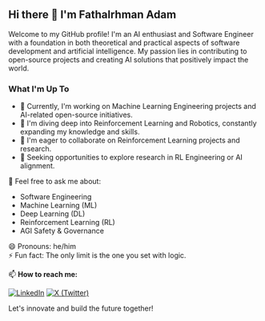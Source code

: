## Hi there 👋 I'm Fathalrhman Adam

Welcome to my GitHub profile! I'm an AI enthusiast and Software Engineer with a foundation in both theoretical and practical aspects of software development and artificial intelligence. My passion lies in contributing to open-source projects and creating AI solutions that positively impact the world.

### What I'm Up To
- 🔭 Currently, I'm working on Machine Learning Engineering projects and AI-related open-source initiatives.
- 🌱 I'm diving deep into Reinforcement Learning and Robotics, constantly expanding my knowledge and skills.
- 👯 I'm eager to collaborate on Reinforcement Learning projects and research.
- 🤔 Seeking opportunities to explore research in RL Engineering or AI alignment.
  
💬 Feel free to ask me about:
- Software Engineering
- Machine Learning (ML)
- Deep Learning (DL)
- Reinforcement Learning (RL)
- AGI Safety & Governance

😄 Pronouns: he/him  
⚡ Fun fact: The only limit is the one you set with logic.

📫 **How to reach me:**

[![LinkedIn](https://img.shields.io/badge/-LinkedIn-0077B5?style=flat-square&logo=linkedin&logoColor=white)](https://www.linkedin.com/in/fathalrhman26/)
[![X (Twitter)](https://img.shields.io/badge/-X-1ca0f1?style=flat-square&logo=X&logoColor=white)](https://x.com/Fathalrhman26)

Let's innovate and build the future together!
